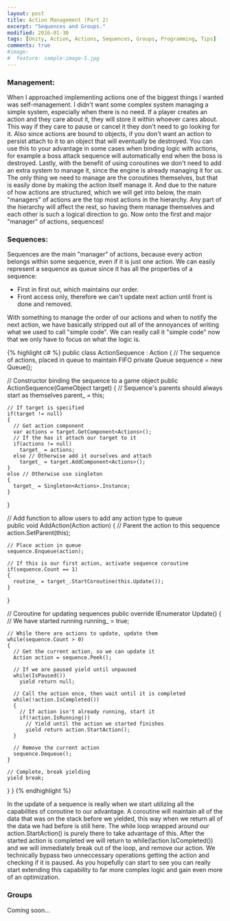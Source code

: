 ```yaml
---
layout: post
title: Action Management (Part 2)
excerpt: "Sequences and Groups."
modified: 2016-01-30
tags: [Unity, Action, Actions, Sequences, Groups, Programming, Tips]
comments: true
#image:
#  feature: sample-image-5.jpg
---
```


### Management\: ###

When I approached implementing actions one of the biggest things I wanted was self-management. I didn't want some complex system managing a simple system, especially when there is no need. If a player creates an action and they care about it, they will store it within whoever cares about. This way if they care to pause or cancel it they don't need to go looking for it. Also since actions are bound to objects, if you don't want an action to persist attach to it to an object that will eventually be destroyed. You can use this to your advantage in some cases when binding logic with actions, for example a boss attack sequence will automatically end when the boss is destroyed. Lastly, with the benefit of using coroutines we don't need to add an extra system to manage it, since the engine is already managing it for us. The only thing we need to manage are the coroutines themselves, but that is easily done by making the action itself manage it. And due to the nature of how actions are structured, which we will get into below, the main "managers" of actions are the top most actions in the hierarchy. Any part of the hierarchy will affect the rest, so having them manage themselves and each other is such a logical direction to go. Now onto the first and major "manager" of actions, sequences!

### Sequences\: ###

Sequences are the main "manager" of actions, because every action belongs within some sequence, even if it is just one action. We can easily represent a sequence as queue since it has all the properties of a sequence: 

* First in first out, which maintains our order.
* Front access only, therefore we can't update next action until front is done and removed.

With something to manage the order of our actions and when to notify the next action, we have basically stripped out all of the annoyances of writing what we used to call "simple code". We can really call it "simple code" now that we only have to focus on what the logic is.

{% highlight c# %}
public class ActionSequence : Action
{
  // The sequence of actions, placed in queue to maintain FIFO
  private Queue<Action> sequence = new Queue<Action>();

  // Constructor binding the sequence to a game object
  public ActionSequence(GameObject target)
  {
    // Sequence's parents should always start as themselves
    parent_ = this;

    // If target is specified
    if(target != null)
    {
      // Get action component
      var actions = target.GetComponent<Actions>();
      // If the has it attach our target to it
      if(actions != null)
        target_ = actions;
      else // Otherwise add it ourselves and attach
        target_ = target.AddComponent<Actions>();
    }
    else // Otherwise use singleton
    {
      target_ = Singleton<Actions>.Instance;
    }
  }

  // Add function to allow users to add any action type to queue	
  public void AddAction(Action action)
  {
    // Parent the action to this sequence
    action.SetParent(this);

    // Place action in queue
    sequence.Enqueue(action);

    // If this is our first action, activate sequence coroutine
    if(sequence.Count == 1)
    {
      routine_ = target_.StartCoroutine(this.Update());
    }
  }

  // Coroutine for updating sequences
  public override IEnumerator Update()
  {
    // We have started running
    running_ = true;

    // While there are actions to update, update them
    while(sequence.Count > 0)
    {
      // Get the current action, so we can update it
      Action action = sequence.Peek();

      // If we are paused yield until unpaused
      while(IsPaused())
        yield return null;

      // Call the action once, then wait until it is completed
      while(!action.IsCompleted())
      {	
        // If action isn't already running, start it
        if(!action.IsRunning())
          // Yield until the action we started finishes
          yield return action.StartAction();
      }

      // Remove the current action
      sequence.Dequeue();
    }

    // Complete, break yielding
    yield break;
  }
}
{% endhighlight %} 

In the update of a sequence is really when we start utilizing all the capabilites of coroutine to our advantage. A coroutine will maintain all of the data that was on the stack before we yielded, this way when we return all of the data we had before is still here. The while loop wrapped around our action.StartAction() is purely there to take advantage of this. After the started action is completed we will return to while(!action.IsCompleted()) and we will immediately break out of the loop, and remove our action. We technically bypass two unneccessary operations getting the action and checking if it is paused. As you hopefully can start to see you can really start extending this capability to far more complex logic and gain even more of an optimization.


### Groups ###

Coming soon...
